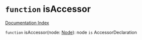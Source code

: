 # `function` isAccessor

[Documentation Index](../README.md)

`function` isAccessor(node: [Node](../interface.Node/README.md)): node `is` AccessorDeclaration


